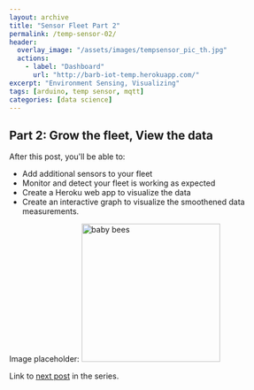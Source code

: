 ```yaml
---
layout: archive
title: "Sensor Fleet Part 2"
permalink: /temp-sensor-02/
header:
  overlay_image: "/assets/images/tempsensor_pic_th.jpg"
  actions:
    - label: "Dashboard"
      url: "http://barb-iot-temp.herokuapp.com/"
excerpt: "Environment Sensing, Visualizing"
tags: [arduino, temp sensor, mqtt]
categories: [data science]
---
```

## Part 2: Grow the fleet, View the data
After this post, you'll be able to:
* Add additional sensors to your fleet
* Monitor and detect your fleet is working as expected
* Create a Heroku web app to visualize the data
* Create an interactive graph to visualize the smoothened data measurements.

Image placeholder:
<img src="{{ site.url }}{{ site.baseurl }}/assets/images/babybees_01.jpg" alt="baby bees" width="250" height="250">


Link to [next post](/temp-sensor-03/) in the series.
